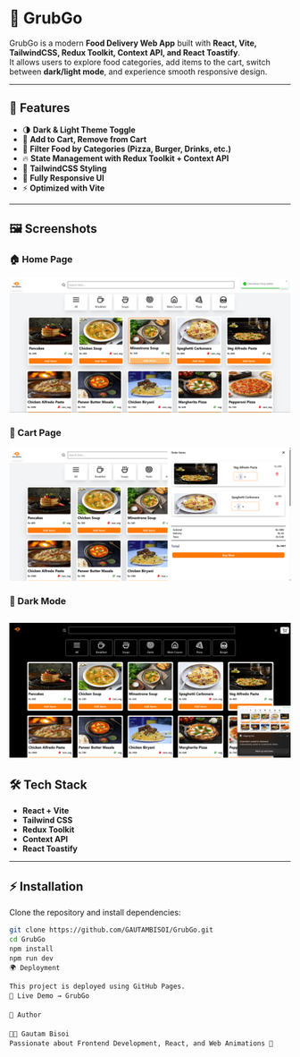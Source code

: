# 🍔 GrubGo

GrubGo is a modern **Food Delivery Web App** built with **React, Vite, TailwindCSS, Redux Toolkit, Context API, and React Toastify**.  
It allows users to explore food categories, add items to the cart, switch between **dark/light mode**, and experience smooth responsive design.

---

## 🚀 Features
- 🌗 **Dark & Light Theme Toggle**
- 🛒 **Add to Cart, Remove from Cart**
- 🍕 **Filter Food by Categories (Pizza, Burger, Drinks, etc.)**
- 🔥 **State Management with Redux Toolkit + Context API**
- 🎨 **TailwindCSS Styling**
- 📱 **Fully Responsive UI**
- ⚡ **Optimized with Vite**

---

## 🖼️ Screenshots

### 🏠 Home Page
![Home Page](./screenshots/home.png)

### 🛒 Cart Page
![Cart Page](./screenshots/cart.png)

### 🌙 Dark Mode
![Dark Mode](./screenshots/dark.png)
---

## 🛠️ Tech Stack
- **React + Vite**
- **Tailwind CSS**
- **Redux Toolkit**
- **Context API**
- **React Toastify**

---

## ⚡ Installation

Clone the repository and install dependencies:

```bash
git clone https://github.com/GAUTAMBISOI/GrubGo.git
cd GrubGo
npm install
npm run dev
🌍 Deployment

This project is deployed using GitHub Pages.
🔗 Live Demo → GrubGo

📌 Author

👨‍💻 Gautam Bisoi
Passionate about Frontend Development, React, and Web Animations 🚀
